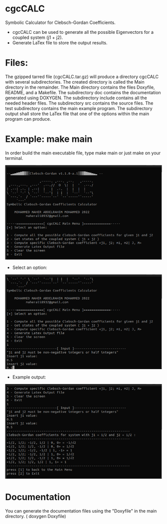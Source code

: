 # cgcCALC
Symbolic Calculator for Clebsch-Gordan Coefficients.

- cgcCALC can be used to generate all the possible Eigenvectors for a coupled system (j1 + j2).
- Generate LaTex file to store the output results.

# Files:
 
The gzipped tarred file (cgcCALC.tar.gz) will produce a directory cgcCALC with several subdirectories.
The created directory is called the Main directory in the remainder.
The Main directory contains the files Doxyfile, README, and a Makefile.
The subdirectory doc contains the documentation generated using DOXYGEN. 
The subdirectory include contains all the needed header files. 
The subdirectory src contains the source files. 
The test subdirectory contains the main example program. The subdirectory output shall store the LaTex file that one of the options within the main program can produce.

# Example: make main
In order build the main executable file, type make main or just make on your terminal. 

![Alt text](https://github.com/Moh-Maher/cgcCALC/blob/main/doc/images/snap1.png?raw=true "Optional Title")

-  Select an option:

![Alt text](https://github.com/Moh-Maher/cgcCALC/blob/main/doc/images/snap2.png?raw=true "Optional Title")

-  Example output:

![Alt text](https://github.com/Moh-Maher/cgcCALC/blob/main/doc/images/snap3.png?raw=true "Optional Title")

# Documentation 
You can generate the documentation files using the "Doxyfile" in the main directory. ( doxygen Doxyfile) 
 
